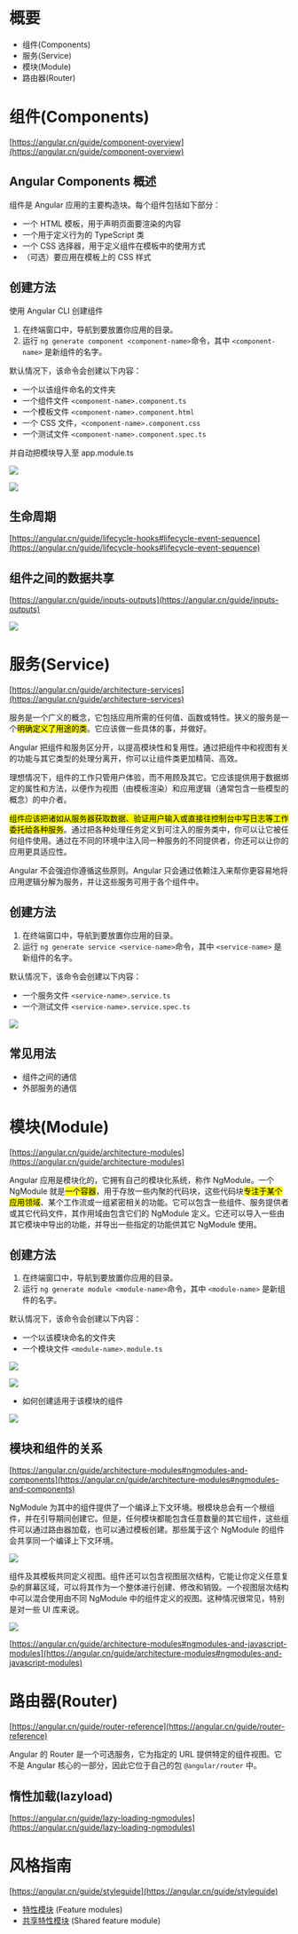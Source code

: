# 概要

- 组件(Components)
- 服务(Service)
- 模块(Module)
- 路由器(Router)

# 组件(Components)

[https://angular.cn/guide/component-overview](https://angular.cn/guide/component-overview)

## Angular Components 概述

组件是 Angular 应用的主要构造块。每个组件包括如下部分：

- 一个 HTML 模板，用于声明页面要渲染的内容
- 一个用于定义行为的 TypeScript 类
- 一个 CSS 选择器，用于定义组件在模板中的使用方式
- （可选）要应用在模板上的 CSS 样式

## 创建方法

使用 Angular CLI 创建组件

1. 在终端窗口中，导航到要放置你应用的目录。
2. 运行 `ng generate component <component-name>`命令，其中 `<component-name>` 是新组件的名字。

默认情况下，该命令会创建以下内容：

- 一个以该组件命名的文件夹
- 一个组件文件 `<component-name>.component.ts`
- 一个模板文件 `<component-name>.component.html`
- 一个 CSS 文件，`<component-name>.component.css`
- 一个测试文件 `<component-name>.component.spec.ts`

并自动把模块导入至 app.module.ts

![](readme/20221106162717.png)

![](readme/20221106162737.png)

## 生命周期

[https://angular.cn/guide/lifecycle-hooks#lifecycle-event-sequence](https://angular.cn/guide/lifecycle-hooks#lifecycle-event-sequence)

## 组件之间的数据共享

[https://angular.cn/guide/inputs-outputs](https://angular.cn/guide/inputs-outputs)

![](readme/20221106174534.png)  

# 服务(Service)

[https://angular.cn/guide/architecture-services](https://angular.cn/guide/architecture-services)

服务是一个广义的概念，它包括应用所需的任何值、函数或特性。狭义的服务是一个<mark>明确定义了用途的类</mark>。它应该做一些具体的事，并做好。

Angular 把组件和服务区分开，以提高模块性和复用性。通过把组件中和视图有关的功能与其它类型的处理分离开，你可以让组件类更加精简、高效。

理想情况下，组件的工作只管用户体验，而不用顾及其它。它应该提供用于数据绑定的属性和方法，以便作为视图（由模板渲染）和应用逻辑（通常包含一些模型的概念）的中介者。

<mark>组件应该把诸如从服务器获取数据、验证用户输入或直接往控制台中写日志等工作委托给各种服务</mark>。通过把各种处理任务定义到可注入的服务类中，你可以让它被任何组件使用。通过在不同的环境中注入同一种服务的不同提供者，你还可以让你的应用更具适应性。

Angular 不会强迫你遵循这些原则。Angular 只会通过依赖注入来帮你更容易地将应用逻辑分解为服务，并让这些服务可用于各个组件中。

## 创建方法

1. 在终端窗口中，导航到要放置你应用的目录。
2. 运行 `ng generate service <service-name>`命令，其中 `<service-name>` 是新组件的名字。

默认情况下，该命令会创建以下内容：

- 一个服务文件 `<service-name>.service.ts`
- 一个测试文件 `<service-name>.service.spec.ts`

![](readme/20221107201735.png)  

## 常见用法

- 组件之间的通信
- 外部服务的通信

# 模块(Module)

[https://angular.cn/guide/architecture-modules](https://angular.cn/guide/architecture-modules)

Angular 应用是模块化的，它拥有自己的模块化系统，称作 NgModule。一个 NgModule 就是<mark>一个容器</mark>，用于存放一些内聚的代码块，这些代码块<mark>专注于某个应用领域</mark>、某个工作流或一组紧密相关的功能。它可以包含一些组件、服务提供者或其它代码文件，其作用域由包含它们的 NgModule 定义。它还可以导入一些由其它模块中导出的功能，并导出一些指定的功能供其它 NgModule 使用。

## 创建方法

1. 在终端窗口中，导航到要放置你应用的目录。
2. 运行 `ng generate module <module-name>`命令，其中 `<module-name>` 是新组件的名字。

默认情况下，该命令会创建以下内容：

- 一个以该模块命名的文件夹
- 一个模块文件 `<module-name>.module.ts`

![](readme/20221106161822.png)

![](readme/20221106161753.png)

- 如何创建适用于该模块的组件

![](readme/20221107203307.png)  

## 模块和组件的关系

[https://angular.cn/guide/architecture-modules#ngmodules-and-components](https://angular.cn/guide/architecture-modules#ngmodules-and-components)

NgModule 为其中的组件提供了一个编译上下文环境。根模块总会有一个根组件，并在引导期间创建它。但是，任何模块都能包含任意数量的其它组件，这些组件可以通过路由器加载，也可以通过模板创建。那些属于这个 NgModule 的组件会共享同一个编译上下文环境。

![](https://angular.cn/generated/images/guide/architecture/compilation-context.png)

组件及其模板共同定义视图。组件还可以包含视图层次结构，它能让你定义任意复杂的屏幕区域，可以将其作为一个整体进行创建、修改和销毁。一个视图层次结构中可以混合使用由不同 NgModule 中的组件定义的视图。这种情况很常见，特别是对一些 UI 库来说。

![](https://angular.cn/generated/images/guide/architecture/view-hierarchy.png)

[https://angular.cn/guide/architecture-modules#ngmodules-and-javascript-modules](https://angular.cn/guide/architecture-modules#ngmodules-and-javascript-modules)

# 路由器(Router)

[https://angular.cn/guide/router-reference](https://angular.cn/guide/router-reference)

Angular 的 Router 是一个可选服务，它为指定的 URL 提供特定的组件视图。它不是 Angular 核心的一部分，因此它位于自己的包 `@angular/router` 中。

## 惰性加载(lazyload)

[https://angular.cn/guide/lazy-loading-ngmodules](https://angular.cn/guide/lazy-loading-ngmodules)

# 风格指南

[https://angular.cn/guide/styleguide](https://angular.cn/guide/styleguide)

- [特性模块](https://angular.cn/guide/styleguide#feature-modules) (Feature modules)
- [共享特性模块](https://angular.cn/guide/styleguide#shared-feature-module) (Shared feature module)
